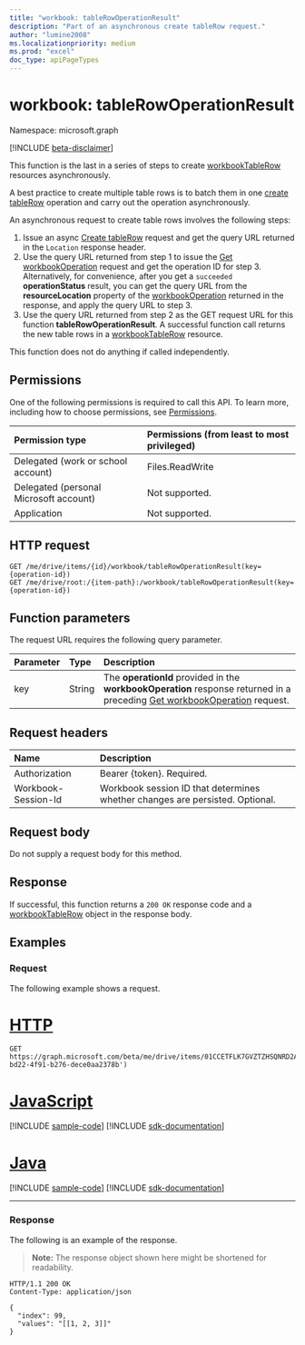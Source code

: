 ```yaml
---
title: "workbook: tableRowOperationResult"
description: "Part of an asynchronous create tableRow request."
author: "lumine2008"
ms.localizationpriority: medium
ms.prod: "excel"
doc_type: apiPageTypes
---
```


# workbook: tableRowOperationResult
Namespace: microsoft.graph

[!INCLUDE [beta-disclaimer](../../includes/beta-disclaimer.md)]

This function is the last in a series of steps to create [workbookTableRow](../resources/workbooktablerow.md) resources asynchronously.

A best practice to create multiple table rows is to batch them in one [create tableRow](./table-post-rows.md) operation and carry out the operation asynchronously.

An asynchronous request to create table rows involves the following steps:
1. Issue an async [Create tableRow](./table-post-rows.md) request and get the query URL returned in the `Location` response header.
2. Use the query URL returned from step 1 to issue the [Get workbookOperation](./workbookoperation-get.md) request and get the operation ID for step 3. 
   Alternatively, for convenience, after you get a `succeeded` **operationStatus** result, you can get the query URL from the **resourceLocation** property of the [workbookOperation](../resources/workbookoperation.md) returned in the response, and apply the query URL to step 3. 
3. Use the query URL returned from step 2 as the GET request URL for this function **tableRowOperationResult**. A successful function call returns the new table rows in a [workbookTableRow](../resources/workbooktablerow.md) resource.

This function does not do anything if called independently.
## Permissions
One of the following permissions is required to call this API. To learn more, including how to choose permissions, see [Permissions](/graph/permissions-reference).

|Permission type|Permissions (from least to most privileged)|
|:---|:---|
|Delegated (work or school account)|Files.ReadWrite|
|Delegated (personal Microsoft account)|Not supported.|
|Application|Not supported.|

## HTTP request

<!-- {
  "blockType": "ignored"
}
-->
``` http
GET /me/drive/items/{id}/workbook/tableRowOperationResult(key={operation-id})
GET /me/drive/root:/{item-path}:/workbook/tableRowOperationResult(key={operation-id})
```

## Function parameters
The request URL requires the following query parameter. 

|Parameter|Type|Description|
|:---|:---|:---|
|key|String|The **operationId** provided in the **workbookOperation** response returned in a preceding [Get workbookOperation](./workbookoperation-get.md) request.|


## Request headers
|Name|Description|
|:---|:---|
|Authorization|Bearer {token}. Required.|
| Workbook-Session-Id  | Workbook session ID that determines whether changes are persisted. Optional.|

## Request body
Do not supply a request body for this method.

## Response

If successful, this function returns a `200 OK` response code and a [workbookTableRow](../resources/workbooktablerow.md) object in the response body.

## Examples

### Request
The following example shows a request.

# [HTTP](#tab/http)
<!-- {
  "blockType": "request",
  "sampleKeys": ["0195cfac-bd22-4f91-b276-dece0aa2378b", "01CCETFLK7GVZTZHSQNRD2AEI5XWTCU6FJ"],
  "name": "workbook_tablerowoperationresult"
}
-->
``` http
GET https://graph.microsoft.com/beta/me/drive/items/01CCETFLK7GVZTZHSQNRD2AEI5XWTCU6FJ/workbook/tableRowOperationResult(key='0195cfac-bd22-4f91-b276-dece0aa2378b')
```

# [JavaScript](#tab/javascript)
[!INCLUDE [sample-code](../includes/snippets/javascript/workbook-tablerowoperationresult-javascript-snippets.md)]
[!INCLUDE [sdk-documentation](../includes/snippets/snippets-sdk-documentation-link.md)]

# [Java](#tab/java)
[!INCLUDE [sample-code](../includes/snippets/java/workbook-tablerowoperationresult-java-snippets.md)]
[!INCLUDE [sdk-documentation](../includes/snippets/snippets-sdk-documentation-link.md)]

---

### Response

The following is an example of the response.

>**Note:** The response object shown here might be shortened for readability.
<!-- {
  "blockType": "response",
  "truncated": true,
  "@odata.type": "microsoft.graph.workbookTableRow"
}
-->
``` http
HTTP/1.1 200 OK
Content-Type: application/json

{
  "index": 99,
  "values": "[[1, 2, 3]]"
}
```
